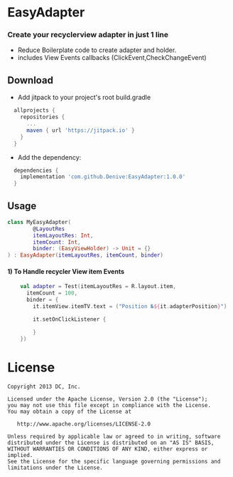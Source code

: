 # EasyAdapter
### Create your recyclerview adapter in just 1 line

- Reduce Boilerplate code to create adapter and holder.
- includes View Events callbacks (ClickEvent,CheckChangeEvent)

Download
--------

* Add jitpack to your project's root build.gradle
```groovy
  allprojects {
    repositories {
      ...
      maven { url 'https://jitpack.io' }
    }
  }
```
* Add the dependency:
```groovy
  dependencies {
    implementation 'com.github.Denive:EasyAdapter:1.0.0'
  }
```

## Usage


``` kotlin
class MyEasyAdapter(
        @LayoutRes
        itemLayoutRes: Int,
        itemCount: Int,
        binder: (EasyViewHolder) -> Unit = {}
) : EasyAdapter(itemLayoutRes, itemCount, binder)
```

#### 1) To Handle recycler View item Events 

``` kotlin
    val adapter = Test(itemLayoutRes = R.layout.item,
      itemCount = 100,
      binder = {
        it.itemView.itemTV.text = ("Position №${it.adapterPosition}")

        it.setOnClickListener {

        }
    })
```

License
=======

    Copyright 2013 DC, Inc.

    Licensed under the Apache License, Version 2.0 (the "License");
    you may not use this file except in compliance with the License.
    You may obtain a copy of the License at

       http://www.apache.org/licenses/LICENSE-2.0

    Unless required by applicable law or agreed to in writing, software
    distributed under the License is distributed on an "AS IS" BASIS,
    WITHOUT WARRANTIES OR CONDITIONS OF ANY KIND, either express or implied.
    See the License for the specific language governing permissions and
    limitations under the License.
